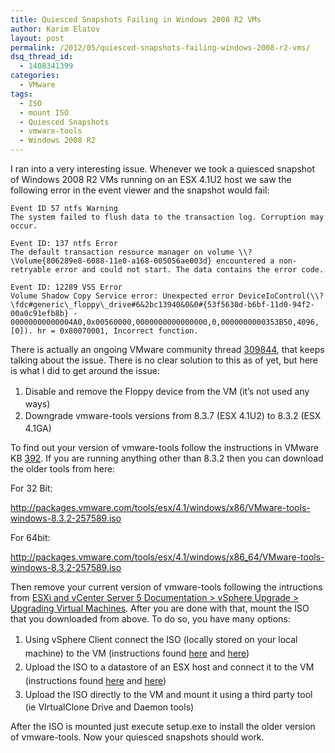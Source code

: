 ```yaml
---
title: Quiesced Snapshots Failing in Windows 2008 R2 VMs
author: Karim Elatov
layout: post
permalink: /2012/05/quiesced-snapshots-failing-windows-2008-r2-vms/
dsq_thread_id:
  - 1408341399
categories:
  - VMware
tags:
  - ISO
  - mount ISO
  - Quiesced Snapshots
  - vmware-tools
  - Windows 2008 R2
---
```

I ran into a very interesting issue. Whenever we took a quiesced snapshot of Windows 2008 R2 VMs running on an ESX 4.1U2 host we saw the following error in the event viewer and the snapshot would fail:

	  
	Event ID 57 ntfs Warning  
	The system failed to flush data to the transaction log. Corruption may occur.
	
	Event ID: 137 ntfs Error  
	The default transaction resource manager on volume \\?\Volume{806289e8-6088-11e0-a168-005056ae003d} encountered a non-retryable error and could not start. The data contains the error code.
	
	Event ID: 12289 VSS Error  
	Volume Shadow Copy Service error: Unexpected error DeviceIoControl(\\?\fdc#generic\_floppy\_drive#6&2bc13940&0&0#{53f5630d-b6bf-11d0-94f2-00a0c91efb8b} - 00000000000004A0,0x00560000,0000000000000000,0,0000000000353B50,4096,[0]). hr = 0x80070001, Incorrect function.  
	

There is actually an ongoing VMware community thread <a href="http://communities.vmware.com/thread/309844" onclick="javascript:_gaq.push(['_trackEvent','outbound-article','http://communities.vmware.com/thread/309844']);">309844</a>, that keeps talking about the issue. There is no clear solution to this as of yet, but here is what I did to get around the issue:

1.  <span style="line-height: 22px;">Disable and remove the Floppy device from the VM (it&#8217;s not used any ways)</span>
2.  <span style="line-height: 22px;">Downgrade vmware-tools versions from 8.3.7 (ESX 4.1U2) to 8.3.2 (ESX 4.1GA)</span>

To find out your version of vmware-tools follow the instructions in VMware KB <a href="http://kb.vmware.com/kb/392" onclick="javascript:_gaq.push(['_trackEvent','outbound-article','http://kb.vmware.com/kb/392']);">392</a>. If you are running anything other than 8.3.2 then you can download the older tools from here:

For 32 Bit:

http://packages.vmware.com/tools/esx/4.1/windows/x86/VMware-tools-windows-8.3.2-257589.iso

For 64bit:

http://packages.vmware.com/tools/esx/4.1/windows/x86_64/VMware-tools-windows-8.3.2-257589.iso

Then remove your current version of vmware-tools following the intructions from <a href="http://pubs.vmware.com/vsphere-50/index.jsp?topic=%2Fcom.vmware.vsphere.upgrade.doc_50%2FGUID-6F7BE33A-3B8A-4C57-9C35-656CE05BE22D.html" onclick="javascript:_gaq.push(['_trackEvent','outbound-article','http://pubs.vmware.com/vsphere-50/index.jsp?topic=%2Fcom.vmware.vsphere.upgrade.doc_50%2FGUID-6F7BE33A-3B8A-4C57-9C35-656CE05BE22D.html']);">ESXi and vCenter Server 5 Documentation > vSphere Upgrade > Upgrading Virtual Machines</a>. After you are done with that, mount the ISO that you downloaded from above. To do so, you have many options:

1.  <span style="line-height: 22px;">Using vSphere Client connect the ISO (locally stored on your local machine) to the VM (instructions found <a href="http://pubs.vmware.com/vsphere-4-esx-vcenter/index.jsp?topic=/com.vmware.vsphere.webaccess.doc_40_u1/managing_virtual_machines/t_connect_client_device_image_files_to_a_virtual_machine.html" onclick="javascript:_gaq.push(['_trackEvent','outbound-article','http://pubs.vmware.com/vsphere-4-esx-vcenter/index.jsp?topic=/com.vmware.vsphere.webaccess.doc_40_u1/managing_virtual_machines/t_connect_client_device_image_files_to_a_virtual_machine.html']);">here</a> and <a href="http://pubs.vmware.com/vsphere-4-esx-vcenter/index.jsp?topic=/com.vmware.vsphere.bsa.doc_40/vc_admin_guide/virtual_machine_configuration/t_change_the_dvd_cd-rom_drive_configuration.html" onclick="javascript:_gaq.push(['_trackEvent','outbound-article','http://pubs.vmware.com/vsphere-4-esx-vcenter/index.jsp?topic=/com.vmware.vsphere.bsa.doc_40/vc_admin_guide/virtual_machine_configuration/t_change_the_dvd_cd-rom_drive_configuration.html']);">here</a>)</span>
2.  <span style="line-height: 22px;">Upload the ISO to a datastore of an ESX host and connect it to the VM (instructions found <a href="http://pubs.vmware.com/vsphere-4-esx-vcenter/index.jsp?topic=/com.vmware.vsphere.webaccess.doc_40_u1/managing_virtual_machines/t_use_an_iso_image_for_the_new_cd_dvd_drive.html" onclick="javascript:_gaq.push(['_trackEvent','outbound-article','http://pubs.vmware.com/vsphere-4-esx-vcenter/index.jsp?topic=/com.vmware.vsphere.webaccess.doc_40_u1/managing_virtual_machines/t_use_an_iso_image_for_the_new_cd_dvd_drive.html']);">here</a> and <a href="http://pubs.vmware.com/vsphere-4-esx-vcenter/index.jsp?topic=/com.vmware.vsphere.bsa.doc_40/vc_admin_guide/virtual_machine_configuration/t_change_the_dvd_cd-rom_drive_configuration.html" onclick="javascript:_gaq.push(['_trackEvent','outbound-article','http://pubs.vmware.com/vsphere-4-esx-vcenter/index.jsp?topic=/com.vmware.vsphere.bsa.doc_40/vc_admin_guide/virtual_machine_configuration/t_change_the_dvd_cd-rom_drive_configuration.html']);">here</a>)</span>
3.  <span style="line-height: 22px;">Upload the ISO directly to the VM and mount it using a third party tool (ie VIrtualClone Drive and Daemon tools)</span>

After the ISO is mounted just execute setup.exe to install the older version of vmware-tools. Now your quiesced snapshots should work.

<p class="wp-flattr-button">
  <a class="FlattrButton" style="display:none;" href="http://virtuallyhyper.com/2012/05/quiesced-snapshots-failing-windows-2008-r2-vms/" title=" Quiesced Snapshots Failing in Windows 2008 R2 VMs" rev="flattr;uid:virtuallyhyper;language:en_GB;category:text;tags:ISO,mount ISO,Quiesced Snapshots,vmware-tools,Windows 2008 R2,blog;button:compact;">I ran into a very interesting issue. Whenever we took a quiesced snapshot of Windows 2008 R2 VMs running on an ESX 4.1U2 host we saw the following error in...</a>
</p>